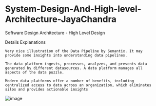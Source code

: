 # System-Design-And-High-level-Architecture-JayaChandra
Software Design Architecture - High Level Design

Details Explanations

``` 
Very nice illustration of the Data Pipeline by Semantix. It may provide some insights into understanding data pipelines.

The data platform ingests, processes, analyzes, and presents data generated by different datasources. A data platform manages all aspects of the data puzzle.

Modern data platforms offer a number of benefits, including centralized access to data across an organization, which eliminates silos and provides actionable insights

```

![image](https://user-images.githubusercontent.com/115500959/199549569-fba6b615-4bcb-4346-8fc1-54a77cce481f.png)
